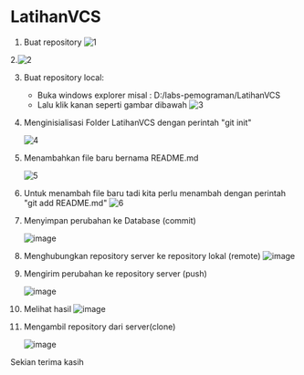 # LatihanVCS
1. Buat repository
![1](https://user-images.githubusercontent.com/52364173/97957056-c03a7800-1ddc-11eb-9887-0592be6d4dee.png)

2.![2](https://user-images.githubusercontent.com/52364173/97957093-dea07380-1ddc-11eb-9770-8f4dd43773ad.png)

3. Buat repository local:
     - Buka windows explorer misal : D:/labs-pemograman/LatihanVCS
     - Lalu klik kanan seperti gambar dibawah
![3](https://user-images.githubusercontent.com/52364173/97957454-d0068c00-1ddd-11eb-99c9-00b270708bd5.png)

4. Menginisialisasi Folder LatihanVCS dengan perintah "git init"

     ![4](https://user-images.githubusercontent.com/52364173/97957628-31c6f600-1dde-11eb-8557-f94168f71445.PNG)

5. Menambahkan file baru bernama README.md

     ![5](https://user-images.githubusercontent.com/52364173/97957846-95e9ba00-1dde-11eb-87ed-55ac76ca6a73.PNG)

6. Untuk menambah file baru tadi kita perlu menambah dengan perintah "git add README.md"
![6](https://user-images.githubusercontent.com/52364173/97958010-f1b44300-1dde-11eb-9a7d-4c591f71b3d0.PNG)

7. Menyimpan perubahan ke Database (commit)

     ![image](https://user-images.githubusercontent.com/52364173/97958123-2de7a380-1ddf-11eb-9557-90dd2e9409b2.png)

8. Menghubungkan repository server ke repository lokal (remote)
![image](https://user-images.githubusercontent.com/52364173/97958252-6b4c3100-1ddf-11eb-919d-421fb613e167.png)

9. Mengirim perubahan ke repository server (push)

     ![image](https://user-images.githubusercontent.com/52364173/97958393-ababaf00-1ddf-11eb-98f1-fdc2d5733ac8.png)

10. Melihat hasil
![image](https://user-images.githubusercontent.com/52364173/97959166-553f7000-1de1-11eb-90cd-7cf42f2718ca.png)


11. Mengambil repository dari server(clone)

     ![image](https://user-images.githubusercontent.com/52364173/97959271-96d01b00-1de1-11eb-9008-d687b34dd556.png)


Sekian terima kasih
